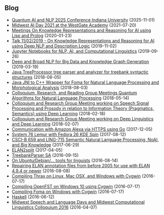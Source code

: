 ## Blog

- [Quantum AI and NLP 2025 Conference Indiana University](/2025-11-01-Quantum_AI_and_NLP_2025_Conference_at_IU) (2025-11-01)
- [Midwest AI Day 2021 at the WestGate Academy](/2021-07-20-Midwest_AI_Day_2021_at_the_WestGate_Academy) (2021-07-20)
- [Meetings On Knowledge Representations and Reasoning for AI using Lisp and Prolog](/2020-01-23-Knowledge_Representation_and_Reasoning_for_AI_using_Lisp_Prolog) (2020-01-23)
- [Talk 11/02/2019 - On Knowledge Representations and Reasoning for AI using Deep NLP and Description Logic](/2019-11-02-Knowledge_Representation_and_Reasoning_for_AI_using_Deep_NLP_and_Description_Logic) (2019-11-02)
- [Jupyter Notebooks for NLP, AI, and Computational Linguistics](/2019-09-26-Jupyter_Notebooks_for_NLP_AI_and_Computational_Linguistics) (2019-09-26)
- [Deep and Broad NLP for Big Data and Knowledge Graph Generation](/2019-03-19-Talk_Deep_and_Broad_NLP_for_Big_Data_and_Knowledge_Graph_Generation) (2019-03-19)
- [Java TreeProcessor tree parser and analyzer for treebank syntactic structures](/2018-08-05-Java_tree_parser_4_PCFG_scope) (2018-08-05)
- [Java JNI to C++ Wrapper for Foma for Natural Language Processing and Morphological Analysis](/2018-08-03-Java_JNI_CPP_Foma_Wrapper_4_NLP_Morphology) (2018-08-03)
- [Colloquium, Research, and Reading Group Meetings Quantum Algorithms for Natural Language Processing](/2018-05-14-Colloquium_Reading_Group_Quantum_Algorithms_4_NLP) (2018-05-14)
- [Colloquium and Research Group Meeting working on Speech Signal Processing and Prosody in relation to Information Theory (Pragmatics, Semantics) using Deep Learning](/2018-02-18-Colloquium_Research_Group_Speech_Information_Theory) (2018-02-18)
- [Colloquium and Research Group Meeting working on Deep Linguistics and Deep Learning](/2018-02-07-Colloquium_Research_Group_Meeting) (2018-02-07)
- [Communication with Amazon Alexa via HTTPS using Go](/2017-12-05-Communicating_with_Amazon_Alexa_using_Go) (2017-12-05)
- [System 76 Lemur with Fedora 26 KDE Spin](/2017-08-12-System_76_with_Fedora) (2017-08-12)
- [CSCI-B 659 and LING-715 Semantic Natural Language Processing, NoAI, and Big Knowledge](/2017-06-29-Course_NoAI_Big_Knowledge) (2017-06-29)
- [ELAN2split](/2017-04-05-ELAN2split) (2017-04-05)
- [TreebankParser SA](/2016-09-15-TreebankParserSA) (2016-09-15)
- [On Ubuntu/Debian/... tools for linguists](/on-ubuntudebian-tools-for-linguists) (2016-08-14)
- [Repairing ELAN annotation files from before 2005 for use with ELAN 4.9.4 or newer](/2016-08-08-Repairing-ELAN-files-from-2005) (2016-08-08)
- [Compiling Thrax on Linux, Mac OSX, and Windows with Cygwin](/2016-07-17-compiling-thrax-on-linux-mac-osx-and-windows-with-cygwin) (2016-07-17)
- [Compiling OpenFST on Windows 10 using Cygwin](/2016-07-17-Compiling-OpenFST-on-windows-10-using-cygwin) (2016-07-17)
- [Compiling Foma on Windows with Cygwin](/2016-07-17-Compiling-foma-on-windows-with-cygwin) (2016-07-17)
- [Haskell](/2016-06-12-HaskellJupyterNotebooks) (2016-06-12)
- [Midwest Speech and Language Days and Midwest Computational Linguistics Colloquium 2016](/midwest-speech-and-language-days-and-midwest-computational-linguistics-colloquium-2016) (2016-04-07)

